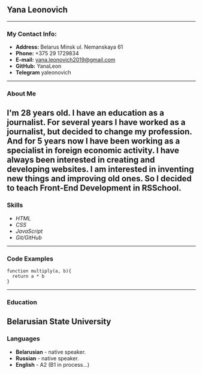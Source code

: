## **Yana Leonovich**
------------------------------------------------------------------------
### **My Contact Info:**
* **Address:** Belarus Minsk ul. Nemanskaya 61
* **Phone:** +375 29 1729834
* **E-mail:** yana.leonovich2019@gmail.com 
* **GitHub:** YanaLeon 
* **Telegram** yaleonovich
------------------------------------------------------------------------
### **About Me**
I'm 28 years old. I have an education as a journalist. For several years I have worked as a journalist, but decided to change my profession. And for 5 years now I have been working as a specialist in foreign economic activity. I have always been interested in creating and developing websites. I am interested in inventing new things and improving old ones. So I decided to teach Front-End Development in RSSchool.
------------------------------------------------------------------------
### **Skills**
- *HTML*
- *CSS*
- *JavaScript*
- *Git/GitHub*
------------------------------------------------------------------------
### **Code Examples**
```
function multiply(a, b){
  return a * b
}
```
------------------------------------------------------------------------
### **Education**
Belarusian State University
------------------------------------------------------------------------
### **Languages**
- **Belarusian** - native speaker.
- **Russian** - native speaker.
- **English** - A2 (B1 in process…)

